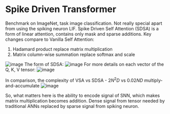 # Spike Driven Transformer 
Benchmark on ImageNet, task image classification. Not really special apart from using the spiking neuron LIF. 
Spike Driven Self Attention (SDSA) is a form of linear attention, contains only mask and sparse additions. 
Key changes compare to Vanilla Self Attention: 
1. Hadamard product replace matrix multiplication
2. Matrix column-wise summation replace softmax and scale

![image](https://github.com/user-attachments/assets/cb709731-f7d1-4ae0-8333-f1c90132956b)
The form of SDSA: 
![image](https://github.com/user-attachments/assets/3497c298-2042-4d6a-a416-c591b68cd7c8)
For more details on each vector of the Q, K, V tensor: 
![image](https://github.com/user-attachments/assets/c30b5a49-5e63-4b26-bb4a-dc13a0362e95)

In comparison, the complexity of VSA vs SDSA - $2N^2D$ vs $0.02ND$ multiply-and-accumulate
![image](https://github.com/user-attachments/assets/1230f3af-e2b8-4059-823f-0259ab594bda)

So, what matters here is the ability to encode signal of SNN, which makes matrix multiplication becomes addition. Dense signal from tensor needed by traditional ANNs replaced by sparse signal from spiking neuron.



